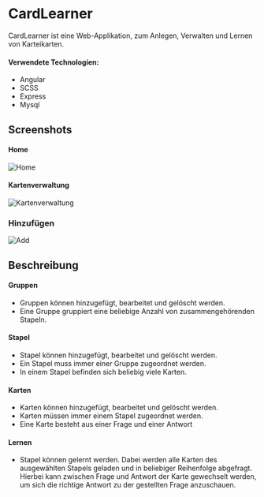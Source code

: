 # CardLearner
CardLearner ist eine Web-Applikation, zum Anlegen, Verwalten und Lernen von Karteikarten.

#### Verwendete Technologien:
- Angular
- SCSS
- Express
- Mysql

## Screenshots

#### Home
![Home](https://user-images.githubusercontent.com/81222680/125986422-64ba5c8e-a216-4660-9cd7-4d139df22395.png)

#### Kartenverwaltung
![Kartenverwaltung](https://user-images.githubusercontent.com/81222680/125986503-557cc745-0d40-4d99-a4e7-ef8f0db855c9.png)

### Hinzufügen
![Add](https://user-images.githubusercontent.com/81222680/125986589-c10503aa-a330-485d-bb98-c3402a1e3541.png)

## Beschreibung

#### Gruppen
- Gruppen können hinzugefügt, bearbeitet und gelöscht werden. 
- Eine Gruppe gruppiert eine beliebige Anzahl von zusammengehörenden Stapeln.

#### Stapel
- Stapel können hinzugefügt, bearbeitet und gelöscht werden.
- Ein Stapel muss immer einer Gruppe zugeordnet werden.
- In einem Stapel befinden sich beliebig viele Karten.

#### Karten
- Karten können hinzugefügt, bearbeitet und gelöscht werden.
- Karten müssen immer einem Stapel zugeordnet werden.
- Eine Karte besteht aus einer Frage und einer Antwort

#### Lernen
- Stapel können gelernt werden. Dabei werden alle Karten des ausgewählten Stapels geladen und in 
beliebiger Reihenfolge abgefragt. Hierbei kann zwischen Frage und Antwort der Karte gewechselt werden,
um sich die richtige Antwort zu der gestellten Frage anzuschauen.
